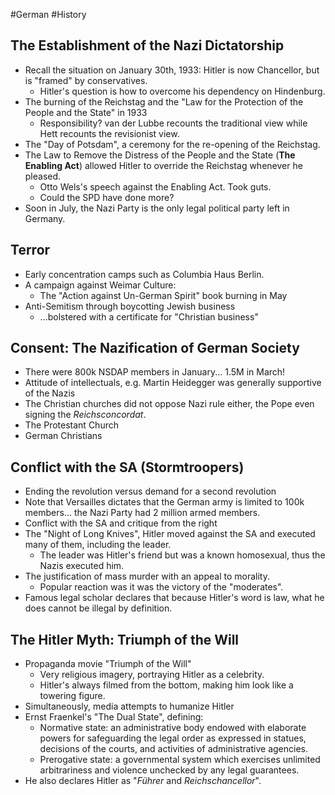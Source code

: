 #German #History
## The Establishment of the Nazi Dictatorship
- Recall the situation on January 30th, 1933: Hitler is now Chancellor, but is "framed" by conservatives.
	- Hitler's question is how to overcome his dependency on Hindenburg.
- The burning of the Reichstag and the "Law for the Protection of the People and the State" in 1933
	- Responsibility? van der Lubbe recounts the traditional view while Hett recounts the revisionist view.
- The "Day of Potsdam", a ceremony for the re-opening of the Reichstag.
- The Law to Remove the Distress of the People and the State (**The Enabling Act**) allowed Hitler to override the Reichstag whenever he pleased.
	- Otto Wels's speech against the Enabling Act. Took guts.
	- Could the SPD have done more?
- Soon in July, the Nazi Party is the only legal political party left in Germany.

## Terror
- Early concentration camps such as Columbia Haus Berlin.
- A campaign against Weimar Culture:
	- The "Action against Un-German Spirit" book burning in May
- Anti-Semitism through boycotting Jewish business
	- ...bolstered with a certificate for "Christian business"

## Consent: The Nazification of German Society
- There were 800k NSDAP members in January... 1.5M in March!
- Attitude of intellectuals, e.g. Martin Heidegger was generally supportive of the Nazis
- The Christian churches did not oppose Nazi rule either, the Pope even signing the *Reichsconcordat*.
- The Protestant Church
- German Christians

## Conflict with the SA (Stormtroopers)
- Ending the revolution versus demand for a second revolution
- Note that Versailles dictates that the German army is limited to 100k members... the Nazi Party had 2 million armed members.
- Conflict with the SA and critique from the right
- The "Night of Long Knives", Hitler moved against the SA and executed many of them, including the leader.
	- The leader was Hitler's friend but was a known homosexual, thus the Nazis executed him.
- The justification of mass murder with an appeal to morality. 
	- Popular reaction was it was the victory of the "moderates".
- Famous legal scholar declares that because Hitler's word is law, what he does cannot be illegal by definition.

## The Hitler Myth: Triumph of the Will
- Propaganda movie "Triumph of the Will"
	- Very religious imagery, portraying Hitler as a celebrity.
	- Hitler's always filmed from the bottom, making him look like a towering figure.
- Simultaneously, media attempts to humanize Hitler
- Ernst Fraenkel's "The Dual State", defining:
	- Normative state: an administrative body endowed with elaborate powers for safeguarding the legal order as expressed in statues, decisions of the courts, and activities of administrative agencies.
	- Prerogative state: a governmental system which exercises unlimited arbitrariness and violence unchecked by any legal guarantees.
- He also declares Hitler as "*Führer* and *Reichschancellor*".